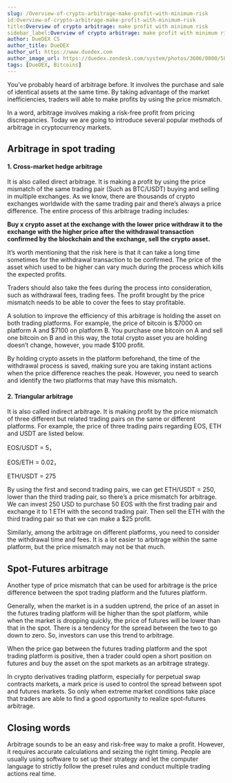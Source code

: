 ```yaml
---
slug: /Overview-of-crypto-arbitrage-make-profit-with-minimum-risk
id:Overview-of-crypto-arbitrage-make-profit-with-minimum-risk
title:Overview of crypto arbitrage: make profit with minimum risk
sidebar_label:Overview of crypto arbitrage: make profit with minimum risk
author: DueDEX CS
author_title: DueDEX
author_url: https://www.duedex.com
author_image_url: https://duedex.zendesk.com/system/photos/3606/0800/5893/twitter4.png
tags: [DueDEX, Bitcoins]
---
```



You’ve probably heard of arbitrage before. It involves the purchase and sale of identical assets at the same time. By taking advantage of the market inefficiencies, traders will able to make profits by using the price mismatch.

<!--truncate-->

In a word, arbitrage involves making a risk-free profit from pricing discrepancies. Today we are going to introduce several popular methods of arbitrage in cryptocurrency markets.

## Arbitrage in spot trading

#### 1. Cross-market hedge arbitrage

It is also called direct arbitrage. It is making a profit by using the price mismatch of the same trading pair (Such as BTC/USDT) buying and selling in multiple exchanges. As we know, there are thousands of crypto exchanges worldwide with the same trading pair and there’s always a price difference. The entire process of this arbitrage trading includes:

**Buy x crypto asset at the exchange with the lower price withdraw it to the exchange with the higher price after the withdrawal transaction confirmed by the blockchain and the exchange, sell the crypto asset.**

It’s worth mentioning that the risk here is that it can take a long time sometimes for the withdrawal transaction to be confirmed. The price of the asset which used to be higher can vary much during the process which kills the expected profits.

Traders should also take the fees during the process into consideration, such as withdrawal fees, trading fees. The profit brought by the price mismatch needs to be able to cover the fees to stay profitable.

A solution to improve the efficiency of this arbitrage is holding the asset on both trading platforms. For example, the price of bitcoin is $7000 on platform A and $7100 on platform B. You purchase one bitcoin on A and sell one bitcoin on B and in this way, the total crypto asset you are holding doesn’t change, however, you made $100 profit.

By holding crypto assets in the platform beforehand, the time of the withdrawal process is saved, making sure you are taking instant actions when the price difference reaches the peak. However, you need to search and identify the two platforms that may have this mismatch.

#### 2. Triangular arbitrage

It is also called indirect arbitrage. It is making profit by the price mismatch of three different but related trading pairs on the same or different platforms. For example, the price of three trading pairs regarding EOS, ETH and USDT are listed below.

EOS/USDT = 5，

EOS/ETH = 0.02，

ETH/USDT = 275

By using the first and second trading pairs, we can get ETH/USDT = 250, lower than the third trading pair, so there’s a price mismatch for arbitrage. We can invest 250 USD to purchase 50 EOS with the first trading pair and exchange it to 1 ETH with the second trading pair. Then sell the ETH with the third trading pair so that we can make a $25 profit.

Similarly, among the arbitrage on different platforms, you need to consider the withdrawal time and fees. It is a lot easier to arbitrage within the same platform, but the price mismatch may not be that much.

## Spot-Futures arbitrage

Another type of price mismatch that can be used for arbitrage is the price difference between the spot trading platform and the futures platform.

Generally, when the market is in a sudden uptrend, the price of an asset in the futures trading platform will be higher than the spot platform, while when the market is dropping quickly, the price of futures will be lower than that in the spot. There is a tendency for the spread between the two to go down to zero. So, investors can use this trend to arbitrage.

When the price gap between the futures trading platform and the spot trading platform is positive, then a trader could open a short position on futures and buy the asset on the spot markets as an arbitrage strategy.

In crypto derivatives trading platform, especially for perpetual swap contracts markets, a mark price is used to control the spread between spot and futures markets. So only when extreme market conditions take place that traders are able to find a good opportunity to realize spot-futures arbitrage.

## Closing words

Arbitrage sounds to be an easy and risk-free way to make a profit. However, it requires accurate calculations and seizing the right timing. People are usually using software to set up their strategy and let the computer language to strictly follow the preset rules and conduct multiple trading actions real time.
